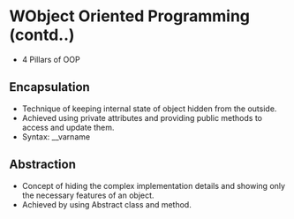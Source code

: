 # WObject Oriented Programming (contd..)
- 4 Pillars of OOP

## Encapsulation
- Technique of keeping internal state of object hidden from the outside.
- Achieved using private attributes and providing public methods to access and update them.
- Syntax: __varname

## Abstraction
- Concept of hiding the complex implementation details and showing only the necessary features of an object.
- Achieved by using Abstract class and method.
